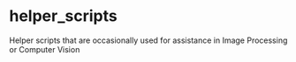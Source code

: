 # helper_scripts
Helper scripts that are occasionally used for assistance in Image Processing or Computer Vision
